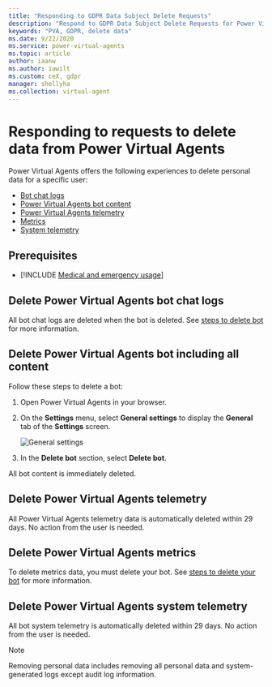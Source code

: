 ```yaml
---
title: "Responding to GDPR Data Subject Delete Requests"
description: "Respond to GDPR Data Subject Delete Requests for Power Virtual Agents."
keywords: "PVA, GDPR, delete data"
ms.date: 9/22/2020
ms.service: power-virtual-agents
ms.topic: article
author: iaanw
ms.author: iawilt
ms.custom: ceX, gdpr
manager: shellyha
ms.collection: virtual-agent
---
```


# Responding to requests to delete data from Power Virtual Agents


Power Virtual Agents offers the following experiences to delete personal data for a specific user:

* [Bot chat logs](#delete-power-virtual-agents-bot-chat-logs)
* [Power Virtual Agents bot content](#delete-power-virtual-agents-bot-including-all-content)
* [Power Virtual Agents telemetry](#delete-power-virtual-agents-telemetry)
* [Metrics](#delete-power-virtual-agents-metrics)
* [System telemetry](#delete-power-virtual-agents-system-telemetry)

## Prerequisites

- [!INCLUDE [Medical and emergency usage](includes/pva-usage-limitations.md)]


## Delete Power Virtual Agents bot chat logs

All bot chat logs are deleted when the bot is deleted. See [steps to delete bot](#delete-power-virtual-agents-bot-including-all-content) for more information.

## Delete Power Virtual Agents bot including all content

Follow these steps to delete a bot:

1. Open Power Virtual Agents in your browser.
2. On the **Settings** menu, select **General settings** to display the **General** tab of the **Settings** screen.

   ![General settings](media/general-settings.png)

3. In the **Delete bot** section, select **Delete bot**.

All bot content is immediately deleted.

## Delete Power Virtual Agents telemetry

All Power Virtual Agents telemetry data is automatically deleted within 29 days. No action from the user is needed.

## Delete Power Virtual Agents metrics

To delete metrics data, you must delete your bot. See [steps to delete your bot](#delete-power-virtual-agents-bot-including-all-content) for more information.

## Delete Power Virtual Agents system telemetry

All bot system telemetry is automatically deleted within 29 days. No action from the user is needed.

> [!NOTE]
> Removing personal data includes removing all personal data and system-generated logs except audit log information.
